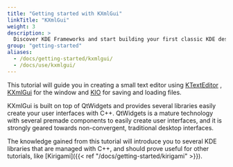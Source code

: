 ```yaml
---
title: "Getting started with KXmlGui"
linkTitle: "KXmlGui"
weight: 3
description: >
  Discover KDE Frameworks and start building your first classic KDE desktop application.
group: "getting-started"
aliases:
  - /docs/getting-started/kxmlgui/
  - /docs/use/kxmlgui/
---
```


This tutorial will guide you in creating a small text editor using
[KTextEditor](docs:ktexteditor;index.html)
, [KXmlGui](docs:kxmlgui;index.html) for
the window and [KIO](docs:kio;index.html)
for saving and loading files.

KXmlGui is built on top of QtWidgets and provides several libraries easily create your user interfaces with C++. QtWidgets is a mature technology with several premade components to easily create user interfaces, and it is strongly geared towards non-convergent, traditional desktop interfaces.

The knowledge gained from this tutorial will introduce you to several KDE libraries that are managed with C++, and should prove useful for other tutorials, like [Kirigami]({{< ref "/docs/getting-started/kirigami" >}}).
